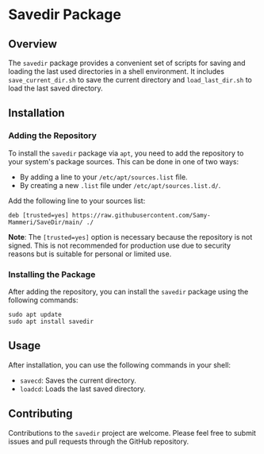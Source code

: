 # Savedir Package

## Overview
The `savedir` package provides a convenient set of scripts for saving and loading the last used directories in a shell environment. It includes `save_current_dir.sh` to save the current directory and `load_last_dir.sh` to load the last saved directory.

## Installation

### Adding the Repository
To install the `savedir` package via `apt`, you need to add the repository to your system's package sources. This can be done in one of two ways:

- By adding a line to your `/etc/apt/sources.list` file.
- By creating a new `.list` file under `/etc/apt/sources.list.d/`.

Add the following line to your sources list:

 ``` 
deb [trusted=yes] https://raw.githubusercontent.com/Samy-Mammeri/SaveDir/main/ ./
 ``` 

**Note**: The `[trusted=yes]` option is necessary because the repository is not signed. This is not recommended for production use due to security reasons but is suitable for personal or limited use.

### Installing the Package
After adding the repository, you can install the `savedir` package using the following commands:
 ``` 
 sudo apt update
 sudo apt install savedir
 ``` 

## Usage

After installation, you can use the following commands in your shell:

- `savecd`: Saves the current directory.
- `loadcd`: Loads the last saved directory.

## Contributing

Contributions to the `savedir` project are welcome. Please feel free to submit issues and pull requests through the GitHub repository.

